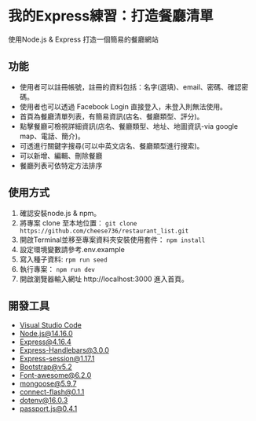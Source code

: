 # 我的Express練習：打造餐廳清單
使用Node.js & Express 打造一個簡易的餐廳網站

## 功能
+ 使用者可以註冊帳號，註冊的資料包括：名字(選填)、email、密碼、確認密碼。
+ 使用者也可以透過 Facebook Login 直接登入，未登入則無法使用。
+ 首頁為餐廳清單列表，有簡易資訊(店名、餐廳類型、評分)。
+ 點擊餐廳可檢視詳細資訊(店名、餐廳類型、地址、地圖資訊-via google map、電話、簡介)。
+ 可透進行關鍵字搜尋(可以中英文店名、餐廳類型進行搜索)。
+ 可以新增、編輯、刪除餐廳
+ 餐廳列表可依特定方法排序



## 使用方式
1. 確認安裝node.js & npm。
2. 將專案 clone 至本地位置： `git clone https://github.com/cheese736/restaurant_list.git`
3. 開啟Terminal並移至專案資料夾安裝使用套件： `npm install`
4. 設定環境變數請參考.env.example
5. 寫入種子資料: `rpm run seed`
6. 執行專案： `npm run dev`
7. 開啟瀏覽器輸入網址 http://localhost:3000 進入首頁。


## 開發工具
+ [Visual Studio Code](https://visualstudio.microsoft.com/zh-hant/)
+ [Node.js@14.16.0](https://nodejs.org/en/)
+ [Express@4.16.4](https://www.npmjs.com/package/express)
+ [Express-Handlebars@3.0.0](https://www.npmjs.com/package/express-handlebars)
+ [Express-session@1.17.1](https://www.npmjs.com/package/express-session)
+ [Bootstrap@v5.2](https://getbootstrap.com/)
+ [Font-awesome@6.2.0](https://fontawesome.com/)
+ [mongoose@5.9.7](https://mongoosejs.com)
+ [connect-flash@0.1.1](https://www.npmjs.com/package/connect-flash)
+ [dotenv@16.0.3](https://www.npmjs.com/package/dotenv)
+ [passport.js@0.4.1](https://www.passportjs.org)


